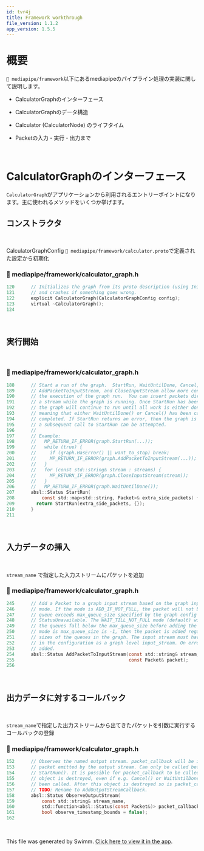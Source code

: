 ```yaml
---
id: tvr4j
title: Framework workthrough
file_version: 1.1.2
app_version: 1.5.5
---
```


# 概要

`📄 mediapipe/framework`以下にあるmediapipeのパイプライン処理の実装に関して説明します。

*   CalculatorGraphのインターフェース

*   CalculatorGraphのデータ構造

*   Calculator (CalculatorNode) のライフタイム

*   Packetの入力・実行・出力まで
<br/>

# CalculatorGraphのインターフェース

`CalculatorGraph`<swm-token data-swm-token=":mediapipe/framework/calculator_graph.h:96:2:2:`class CalculatorGraph {`"/>がアプリケーションから利用されるエントリーポイントになります。主に使われるメソッドをいくつか挙げます。

## コンストラクタ

<br/>

CalculatorGraphConfig `📄 mediapipe/framework/calculator.proto`で定義された設定から初期化
<!-- NOTE-swimm-snippet: the lines below link your snippet to Swimm -->
### 📄 mediapipe/framework/calculator_graph.h
```c
120      // Initializes the graph from its proto description (using Initialize())
121      // and crashes if something goes wrong.
122      explicit CalculatorGraph(CalculatorGraphConfig config);
123      virtual ~CalculatorGraph();
124    
```

<br/>

## 実行開始

<br/>


<!-- NOTE-swimm-snippet: the lines below link your snippet to Swimm -->
### 📄 mediapipe/framework/calculator_graph.h
```c
188      // Start a run of the graph.  StartRun, WaitUntilDone, Cancel, HasError,
189      // AddPacketToInputStream, and CloseInputStream allow more control over
190      // the execution of the graph run.  You can insert packets directly into
191      // a stream while the graph is running. Once StartRun has been called,
192      // the graph will continue to run until all work is either done or canceled,
193      // meaning that either WaitUntilDone() or Cancel() has been called and has
194      // completed. If StartRun returns an error, then the graph is not started and
195      // a subsequent call to StartRun can be attempted.
196      //
197      // Example:
198      //   MP_RETURN_IF_ERROR(graph.StartRun(...));
199      //   while (true) {
200      //     if (graph.HasError() || want_to_stop) break;
201      //     MP_RETURN_IF_ERROR(graph.AddPacketToInputStream(...));
202      //   }
203      //   for (const std::string& stream : streams) {
204      //     MP_RETURN_IF_ERROR(graph.CloseInputStream(stream));
205      //   }
206      //   MP_RETURN_IF_ERROR(graph.WaitUntilDone());
207      absl::Status StartRun(
208          const std::map<std::string, Packet>& extra_side_packets) {
209        return StartRun(extra_side_packets, {});
210      }
211    
```

<br/>

## 入力データの挿入

<br/>

`stream_name`<swm-token data-swm-token=":mediapipe/framework/calculator_graph.h:254:14:14:`  absl::Status AddPacketToInputStream(const std::string&amp; stream_name,`"/> で指定した入力ストリームにパケットを追加
<!-- NOTE-swimm-snippet: the lines below link your snippet to Swimm -->
### 📄 mediapipe/framework/calculator_graph.h
```c
245      // Add a Packet to a graph input stream based on the graph input stream add
246      // mode. If the mode is ADD_IF_NOT_FULL, the packet will not be added if any
247      // queue exceeds max_queue_size specified by the graph config and will return
248      // StatusUnavailable. The WAIT_TILL_NOT_FULL mode (default) will block until
249      // the queues fall below the max_queue_size before adding the packet. If the
250      // mode is max_queue_size is -1, then the packet is added regardless of the
251      // sizes of the queues in the graph. The input stream must have been specified
252      // in the configuration as a graph level input_stream. On error, nothing is
253      // added.
254      absl::Status AddPacketToInputStream(const std::string& stream_name,
255                                          const Packet& packet);
256    
```

<br/>

## 出力データに対するコールバック

<br/>

`stream_name`<swm-token data-swm-token=":mediapipe/framework/calculator_graph.h:159:8:8:`      const std::string&amp; stream_name,`"/>で指定した出力ストリームから出てきたパケットを引数に実行するコールバックの登録
<!-- NOTE-swimm-snippet: the lines below link your snippet to Swimm -->
### 📄 mediapipe/framework/calculator_graph.h
```c
152      // Observes the named output stream. packet_callback will be invoked on every
153      // packet emitted by the output stream. Can only be called before Run() or
154      // StartRun(). It is possible for packet_callback to be called until the
155      // object is destroyed, even if e.g. Cancel() or WaitUntilDone() have already
156      // been called. After this object is destroyed so is packet_callback.
157      // TODO: Rename to AddOutputStreamCallback.
158      absl::Status ObserveOutputStream(
159          const std::string& stream_name,
160          std::function<absl::Status(const Packet&)> packet_callback,
161          bool observe_timestamp_bounds = false);
162    
```

<br/>

This file was generated by Swimm. [Click here to view it in the app](/repos/Z2l0aHViJTNBJTNBbWVkaWFwaXBlJTNBJTNBZW1ha3J5bw==/docs/tvr4j).
